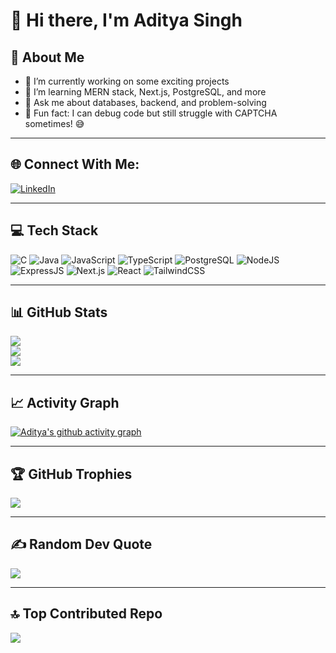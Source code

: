# 👋 Hi there, I'm Aditya Singh  

## 🚀 About Me
- 🔭 I’m currently working on some exciting projects  
- 🌱 I’m learning MERN stack, Next.js, PostgreSQL, and more  
- 💬 Ask me about databases, backend, and problem-solving  
- 🤖 Fun fact: I can debug code but still struggle with CAPTCHA sometimes! 😅  

---

## 🌐 Connect With Me:
[![LinkedIn](https://img.shields.io/badge/LinkedIn-%230077B5.svg?logo=linkedin&logoColor=white)](https://www.linkedin.com/in/aditya-singh-8b8045345) 

---

## 💻 Tech Stack
![C](https://img.shields.io/badge/C-00599C?style=for-the-badge&logo=c&logoColor=white)
![Java](https://img.shields.io/badge/Java-ED8B00?style=for-the-badge&logo=openjdk&logoColor=white)
![JavaScript](https://img.shields.io/badge/JavaScript-F7DF1E?style=for-the-badge&logo=javascript&logoColor=black)
![TypeScript](https://img.shields.io/badge/TypeScript-007ACC?style=for-the-badge&logo=typescript&logoColor=white)
![PostgreSQL](https://img.shields.io/badge/PostgreSQL-316192?style=for-the-badge&logo=postgresql&logoColor=white)
![NodeJS](https://img.shields.io/badge/Node.js-43853D?style=for-the-badge&logo=node.js&logoColor=white)
![ExpressJS](https://img.shields.io/badge/Express.js-404D59?style=for-the-badge)
![Next.js](https://img.shields.io/badge/Next.js-000000?style=for-the-badge&logo=nextdotjs&logoColor=white)
![React](https://img.shields.io/badge/React-20232A?style=for-the-badge&logo=react&logoColor=61DAFB)
![TailwindCSS](https://img.shields.io/badge/TailwindCSS-38B2AC?style=for-the-badge&logo=tailwind-css&logoColor=white)

---

## 📊 GitHub Stats
![](https://github-readme-stats.vercel.app/api?username=aditya3012singh&theme=radical&hide_border=false&include_all_commits=true&count_private=true)  
![](https://github-readme-streak-stats.herokuapp.com/?user=aditya3012singh&theme=radical&hide_border=false)  
![](https://github-readme-stats.vercel.app/api/top-langs/?username=aditya3012singh&theme=radical&hide_border=false&layout=compact)  

---

## 📈 Activity Graph
[![Aditya's github activity graph](https://github-readme-activity-graph.vercel.app/graph?username=aditya3012singh&theme=react-dark)](https://github.com/ashutosh00710/github-readme-activity-graph)

---

## 🏆 GitHub Trophies
![](https://github-profile-trophy.vercel.app/?username=aditya3012singh&theme=radical&no-frame=false&no-bg=false&margin-w=4)

---

## ✍️ Random Dev Quote
![](https://quotes-github-readme.vercel.app/api?type=horizontal&theme=radical)

---

## 🔝 Top Contributed Repo
![](https://github-contributor-stats.vercel.app/api?username=aditya3012singh&limit=5&theme=radical&combine_all_yearly_contributions=true)
